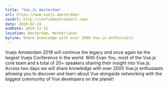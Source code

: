 ```yaml
---
title: "Vue.Js Amsterdam"
url: https://www.vuejs.amsterdam/
cocUrl: http://confcodeofconduct.com/
date: 2019-02-14
endDate: 2019-12-15
location: Amsterdam, Netherlands
byline: Share knowledge with over 2000 Vue.js enthusiasts
---
```


Vuejs Amsterdam 2019 will continue the legacy and once again be the largest Vuejs Conference in the world. With Evan You, most of the Vue.js core team and a total of 20+ speakers sharing their insight into Vue.js. Across two days we will share knowledge with over 2000 Vue.js enthusiasts allowing you to discover and learn about Vue alongside networking with the biggest community of Vue developers on the planet!
